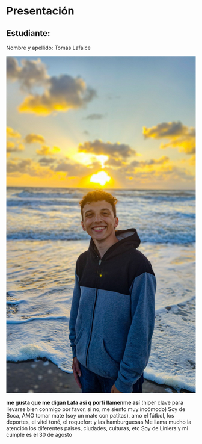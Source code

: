 # Presentación

## Estudiante: 
Nombre y apellido: Tomás Lafalce

![mi foto](20230203_062447.jpg)

**me gusta que me digan Lafa asi q porfi llamenme así** (hiper clave para llevarse bien conmigo por favor, si no, me siento muy incómodo) 
Soy de Boca, AMO tomar mate (soy un mate con patitas), amo el fútbol, los deportes, el vitel toné, el roquefort y las hamburguesas
Me llama mucho la atención los diferentes paises, ciudades, culturas, etc
Soy de Liniers y mi cumple es el 30 de agosto